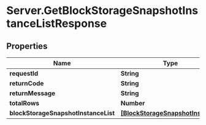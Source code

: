 # Server.GetBlockStorageSnapshotInstanceListResponse

## Properties
Name | Type | Description | Notes
------------ | ------------- | ------------- | -------------
**requestId** | **String** |  | [optional] 
**returnCode** | **String** |  | [optional] 
**returnMessage** | **String** |  | [optional] 
**totalRows** | **Number** |  | [optional] 
**blockStorageSnapshotInstanceList** | [**[BlockStorageSnapshotInstance]**](BlockStorageSnapshotInstance.md) |  | [optional] 



